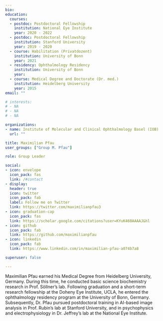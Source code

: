 ```yaml
---
bio:
education:
  courses:
  - postdoc: Postdoctoral Fellowship
    institution: National Eye Institute
    year: 2020 - 2022
  - postdoc: Postdoctoral Fellowship
    institution: Stanford University
    year: 2019 - 2020
  - course: Habilitation (Privatdozent)
    institution: University of Bonn 
    year: 2021
  - residency: Ophthalmology Residency
    institution: University of Bonn 
    year:
  - course: Medical Degree and Doctorate (Dr. med.)
    institution: Heidelberg University
    year: 2015
email: ""

# interests:
# - NA
# - NA
# - NA

organizations:
- name: Institute of Molecular and Clinical Ophthalmology Basel (IOB)
  url: ""

title: Maximilian Pfau
user_groups: ["Group M. Pfau"]

role: Group Leader

social:
- icon: envelope
  icon_pack: fas
  link: /#contact
- display:
  header: true
  icon: twitter
  icon_pack: fab
  label: Follow me on Twitter
  link: https://twitter.com/maximilianpfau3
- icon: graduation-cap
  icon_pack: fas
  link: https://scholar.google.com/citations?user=KYuK460AAAAJ&hl
- icon: github
  icon_pack: fab
  link: https://github.com/maximilianpfau
- icon: linkedin
  icon_pack: fab
  link: https://www.linkedin.com/in/maximilian-pfau-a074b7a8

superuser: false

---
```


Maximilian Pfau earned his Medical Degree from Heidelberg University, Germany. During this time, he conducted basic science biochemistry research in Prof. Söllner’s lab. Following graduation and a short-term research fellowship at the Doheny Eye Institute, UCLA, he entered the ophthalmology residency program at the University of Bonn, Germany. Subsequently, Dr. Pfau pursued postdoctoral training in AI-based image analysis in Prof. Rubin’s lab at Stanford University, and in psychophysics and electrophysiology in Dr. Jeffrey’s lab at the National Eye Institute. 


